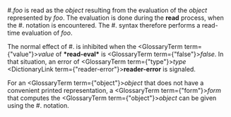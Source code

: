  



#.*foo* is read as the *object* resulting from the evaluation of the *object* represented by *foo*. The evaluation is done during the **read** process, when the #. notation is encountered. The #. syntax therefore performs a read-time evaluation of *foo*. 



The normal effect of #. is inhibited when the <GlossaryTerm  term={"value"}><i>value</i></GlossaryTerm> of **\*read-eval\*** is <GlossaryTerm  term={"false"}><i>false</i></GlossaryTerm>. In that situation, an error of <GlossaryTerm  term={"type"}><i>type</i></GlossaryTerm> <DictionaryLink  term={"reader-error"}><b>reader-error</b></DictionaryLink> is signaled. 



For an <GlossaryTerm  term={"object"}><i>object</i></GlossaryTerm> that does not have a convenient printed representation, a <GlossaryTerm  term={"form"}><i>form</i></GlossaryTerm> that computes the <GlossaryTerm  term={"object"}><i>object</i></GlossaryTerm> can be given using the #. notation. 



